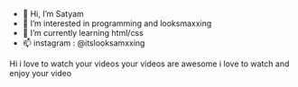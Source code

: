 - 👋 Hi, I’m Satyam
- 👀 I’m interested in programming and looksmaxxing
- 🌱 I’m currently learning html/css
- 📫 instagram : @itslooksamxxing

<!---
Satyam7051/Satyam7051 is a ✨ special ✨ repository because its `README.md` (this file) appears on your GitHub profile.
You can click the Preview link to take a look at your changes.
--->
Hi i love to watch your videos your videos are awesome i love to watch and enjoy your video
